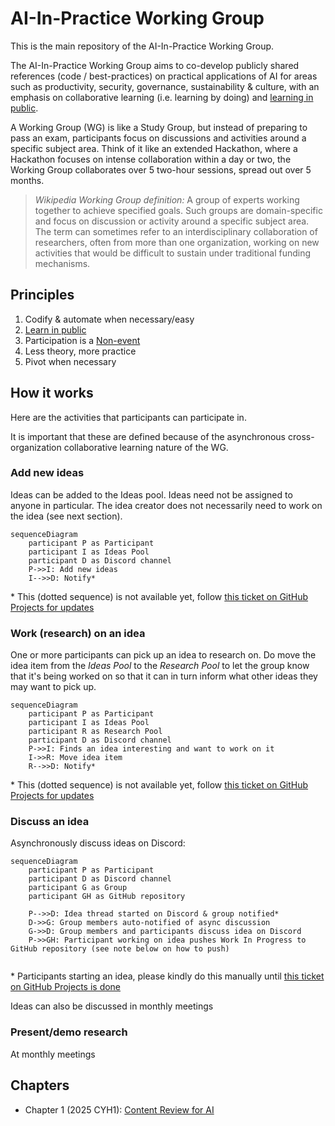 # AI-In-Practice Working Group

This is the main repository of the AI-In-Practice Working Group.

The AI-In-Practice Working Group aims to co-develop publicly shared references (code / best-practices) on practical applications of AI for areas such as productivity, security, governance, sustainability & culture, with an emphasis on collaborative learning (i.e. learning by doing) and [learning in public](https://www.swyx.io/learn-in-public).

A Working Group (WG) is like a Study Group, but instead of preparing to pass an exam, participants focus on discussions and activities around a specific subject area. Think of it like an extended Hackathon, where a Hackathon focuses on intense collaboration within a day or two, the Working Group collaborates over 5 two-hour sessions, spread out over 5 months. 

> *Wikipedia Working Group definition:* A group of experts working together to achieve specified goals. Such groups are domain-specific and focus on discussion or activity around a specific subject area. The term can sometimes refer to an interdisciplinary collaboration of researchers, often from more than one organization, working on new activities that would be difficult to sustain under traditional funding mechanisms.

## Principles

1. Codify & automate when necessary/easy
2. [Learn in public](https://www.swyx.io/learn-in-public)
3. Participation is a [Non-event]()
4. Less theory, more practice
5. Pivot when necessary

## How it works

Here are the activities that participants can participate in.

It is important that these are defined because of the asynchronous cross-organization collaborative learning nature of the WG.

### Add new ideas

Ideas can be added to the Ideas pool. 
Ideas need not be assigned to anyone in particular.
The idea creator does not necessarily need to work on the idea (see next section).

```mermaid
sequenceDiagram
    participant P as Participant
    participant I as Ideas Pool
    participant D as Discord channel
    P->>I: Add new ideas
    I-->>D: Notify*
```

\* This (dotted sequence) is not available yet, follow [this ticket on GitHub Projects for updates](https://github.com/orgs/apacgps/projects/9/views/1?pane=issue&itemId=94341940)

### Work (research) on an idea

One or more participants can pick up an idea to research on. Do move the idea item from the *Ideas Pool* to the *Research Pool* to let the group know that it's being worked on so that it can in turn inform what other ideas they may want to pick up.

```mermaid
sequenceDiagram
    participant P as Participant
    participant I as Ideas Pool
    participant R as Research Pool
    participant D as Discord channel
    P->>I: Finds an idea interesting and want to work on it
    I->>R: Move idea item 
    R-->>D: Notify*
```

\* This (dotted sequence) is not available yet, follow [this ticket on GitHub Projects for updates](https://github.com/orgs/apacgps/projects/9/views/1?pane=issue&itemId=94341940)

### Discuss an idea

Asynchronously discuss ideas on Discord:

```mermaid
sequenceDiagram
    participant P as Participant
    participant D as Discord channel
    participant G as Group
    participant GH as GitHub repository

    P-->>D: Idea thread started on Discord & group notified*
    D->>G: Group members auto-notified of async discussion 
    G->>D: Group members and participants discuss idea on Discord
    P->>GH: Participant working on idea pushes Work In Progress to GitHub repository (see note below on how to push)
     
```

\* Participants starting an idea, please kindly do this manually until [this ticket on GitHub Projects is done](https://github.com/orgs/apacgps/projects/9/views/1?pane=issue&itemId=94341940)

Ideas can also be discussed in monthly meetings

### Present/demo research 

At monthly meetings

## Chapters

* Chapter 1 (2025 CYH1): [Content Review for AI](content-review/README.md)
